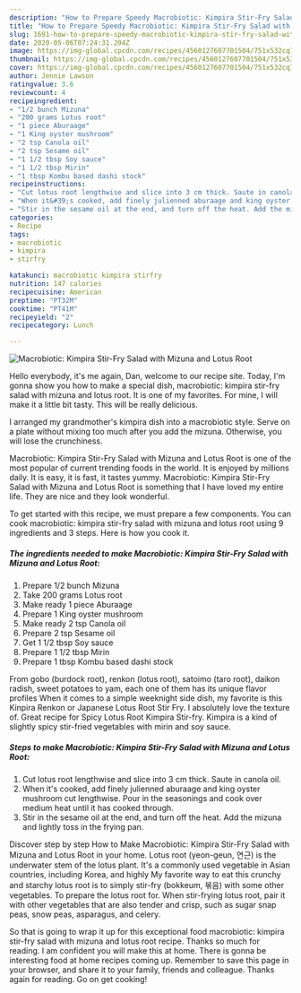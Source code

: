 ```yaml
---
description: "How to Prepare Speedy Macrobiotic: Kimpira Stir-Fry Salad with Mizuna and Lotus Root"
title: "How to Prepare Speedy Macrobiotic: Kimpira Stir-Fry Salad with Mizuna and Lotus Root"
slug: 1691-how-to-prepare-speedy-macrobiotic-kimpira-stir-fry-salad-with-mizuna-and-lotus-root
date: 2020-05-06T07:24:31.294Z
image: https://img-global.cpcdn.com/recipes/4560127607701504/751x532cq70/macrobiotic-kimpira-stir-fry-salad-with-mizuna-and-lotus-root-recipe-main-photo.jpg
thumbnail: https://img-global.cpcdn.com/recipes/4560127607701504/751x532cq70/macrobiotic-kimpira-stir-fry-salad-with-mizuna-and-lotus-root-recipe-main-photo.jpg
cover: https://img-global.cpcdn.com/recipes/4560127607701504/751x532cq70/macrobiotic-kimpira-stir-fry-salad-with-mizuna-and-lotus-root-recipe-main-photo.jpg
author: Jennie Lawson
ratingvalue: 3.6
reviewcount: 4
recipeingredient:
- "1/2 bunch Mizuna"
- "200 grams Lotus root"
- "1 piece Aburaage"
- "1 King oyster mushroom"
- "2 tsp Canola oil"
- "2 tsp Sesame oil"
- "1 1/2 tbsp Soy sauce"
- "1 1/2 tbsp Mirin"
- "1 tbsp Kombu based dashi stock"
recipeinstructions:
- "Cut lotus root lengthwise and slice into 3 cm thick. Saute in canola oil."
- "When it&#39;s cooked, add finely julienned aburaage and king oyster mushroom cut lengthwise. Pour in the seasonings and cook over medium heat until it has cooked through."
- "Stir in the sesame oil at the end, and turn off the heat. Add the mizuna and lightly toss in the frying pan."
categories:
- Recipe
tags:
- macrobiotic
- kimpira
- stirfry

katakunci: macrobiotic kimpira stirfry 
nutrition: 147 calories
recipecuisine: American
preptime: "PT32M"
cooktime: "PT41M"
recipeyield: "2"
recipecategory: Lunch

---
```



![Macrobiotic: Kimpira Stir-Fry Salad with Mizuna and Lotus Root](https://img-global.cpcdn.com/recipes/4560127607701504/751x532cq70/macrobiotic-kimpira-stir-fry-salad-with-mizuna-and-lotus-root-recipe-main-photo.jpg)

Hello everybody, it's me again, Dan, welcome to our recipe site. Today, I'm gonna show you how to make a special dish, macrobiotic: kimpira stir-fry salad with mizuna and lotus root. It is one of my favorites. For mine, I will make it a little bit tasty. This will be really delicious.

I arranged my grandmother&#39;s kimpira dish into a macrobiotic style. Serve on a plate without mixing too much after you add the mizuna. Otherwise, you will lose the crunchiness.

Macrobiotic: Kimpira Stir-Fry Salad with Mizuna and Lotus Root is one of the most popular of current trending foods in the world. It is enjoyed by millions daily. It is easy, it is fast, it tastes yummy. Macrobiotic: Kimpira Stir-Fry Salad with Mizuna and Lotus Root is something that I have loved my entire life. They are nice and they look wonderful.


To get started with this recipe, we must prepare a few components. You can cook macrobiotic: kimpira stir-fry salad with mizuna and lotus root using 9 ingredients and 3 steps. Here is how you cook it.

<!--inarticleads1-->

##### The ingredients needed to make Macrobiotic: Kimpira Stir-Fry Salad with Mizuna and Lotus Root:

1. Prepare 1/2 bunch Mizuna
1. Take 200 grams Lotus root
1. Make ready 1 piece Aburaage
1. Prepare 1 King oyster mushroom
1. Make ready 2 tsp Canola oil
1. Prepare 2 tsp Sesame oil
1. Get 1 1/2 tbsp Soy sauce
1. Prepare 1 1/2 tbsp Mirin
1. Prepare 1 tbsp Kombu based dashi stock


From gobo (burdock root), renkon (lotus root), satoimo (taro root), daikon radish, sweet potatoes to yam, each one of them has its unique flavor profiles When it comes to a simple weeknight side dish, my favorite is this Kinpira Renkon or Japanese Lotus Root Stir Fry. I absolutely love the texture of. Great recipe for Spicy Lotus Root Kimpira Stir-fry. Kimpira is a kind of slightly spicy stir-fried vegetables with mirin and soy sauce. 

<!--inarticleads2-->

##### Steps to make Macrobiotic: Kimpira Stir-Fry Salad with Mizuna and Lotus Root:

1. Cut lotus root lengthwise and slice into 3 cm thick. Saute in canola oil.
1. When it&#39;s cooked, add finely julienned aburaage and king oyster mushroom cut lengthwise. Pour in the seasonings and cook over medium heat until it has cooked through.
1. Stir in the sesame oil at the end, and turn off the heat. Add the mizuna and lightly toss in the frying pan.


Discover step by step How to Make Macrobiotic: Kimpira Stir-Fry Salad with Mizuna and Lotus Root in your home. Lotus root (yeon-geun, 연근) is the underwater stem of the lotus plant. It&#39;s a commonly used vegetable in Asian countries, including Korea, and highly My favorite way to eat this crunchy and starchy lotus root is to simply stir-fry (bokkeum, 볶음) with some other vegetables. To prepare the lotus root for. When stir-frying lotus root, pair it with other vegetables that are also tender and crisp, such as sugar snap peas, snow peas, asparagus, and celery. 

So that is going to wrap it up for this exceptional food macrobiotic: kimpira stir-fry salad with mizuna and lotus root recipe. Thanks so much for reading. I am confident you will make this at home. There is gonna be interesting food at home recipes coming up. Remember to save this page in your browser, and share it to your family, friends and colleague. Thanks again for reading. Go on get cooking!
